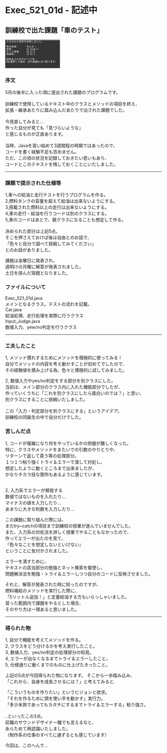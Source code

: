 # Exec_521_01d - 記述中
## 訓練校で出た課題「車のテスト」  
<img src="https://github.com/kimihiro-abe/Car_Test/blob/main/pic_Exec_521_01d.png" width="35%">
<br>

### 序文

5月の後半に入った頃に提出された課題のプログラムです。  
<br> 
訓練校で使用しているテキスト中のクラスとメソッドの項目を終え、  
拡張・継承あたりに踏み込んだあたりで出された課題でした。  
<br>
今見直してみると...  
作った自分が見ても「見づらいような」  
と感じるものが正直あります。  
<br>
当時、Javaを習い始めて3週間程の時期ではあったので、  
コードを書く経験不足も否めません。  
ただ、この頃の状況を記録しておきたい思いもあり、  
コードとこのテキストを残しておくことにいたしました。  
<hr>

### 課題で提示された仕様等

1,車への給油と走行テストを行うプログラムを作る。  
2,燃料タンクの容量を超えて給油は出来ないようにする。  
3,搭載された燃料以上の走行は出来ないようにする。  
4,車の走行・給油を行うコードは別のクラスにする。  
5,車のコードはあとで、親クラスになることも想定して作る。  
<br>
決められた部分は上記5点。  
そこを押さえておけば後は自由とのお話で、  
「色々と自分で調べて挑戦してみてください」  
とのお話がありました。  

課題は金曜日に発表され、  
週明けの月曜に解答が発表されました。  
土日を挟んだ宿題となりました。
<br>

### ファイルについて

Exec_521_01d.java  
    メインとなるクラス。テストの流れを記載。  
Car.java  
    給油処理、走行処理を実際に行うクラス  
Input_Judge.java  
    数値入力、yew/no判定を行うクラス  

<hr>

### 工夫したこと

1, メソッド慣れするためにメソッドを積極的に使ってみる！  
自分でメソッドの内容を考え動かすことが初めてでしたので、  
その経験値を積み上げる為、色々と積極的に試してみました。

2, 数値入力やyes/no判定をする部分を別クラスにした。  
当初は、メイン部分のクラス内に入れた機能部分でしたが、  
作っていくうちに「これを別クラスにしたら面白いのでは？」と思い、  
別クラスにすることに挑戦いたしました。  
<br>
この「入力・判定部分を別クラスにする」というアイデア。  
訓練校の同級生の中で自分だけでした。
<br>

### 苦しんだ点  
1, コードが複雑になり何をやっているかの把握が難しくなった。  
特に、クラスやメソッドをまたいでの引数のやりとりや、  
リターンで返して貰う等の処理部分。  
１つ１つ粘り強くトライ＆エラーで潰して対処し、  
想定したように動くところまで出来ましたが、  
かなりチカラ技な箇所もあるように感じています。  
<br>

2, 入力系でエラーが頻発する  
数値ではないものを入れたり...    
マイナスの値を入力したり...  
あまりに大きな桁数を入力したり...  

この課題に取り組んだ際には、  
まだtry~catchの項目まで訓練校の授業が進んでいませんでした。  
また、入力系の対処法を詳しく授業でやることもなかったので、    
作ってエラーが出たのを見て、  
『色々なことを想定しないといけない』  
ということに気付かされました。  

エラーを潰すために、  
テキストの該当部分の勉強とネット検索を駆使し、  
問題解決法を勉強・トライ＆エラーしつつ自分のコードに反映させました。  
  
それと、解答が発表された時に知ったのですが、  
燃料補給のメソッドを実行した際に、  
「5リットル追加！」と定量給油する方もいらっしゃいました。  
習った範囲内で課題をやるとした場合、  
そのやり方は一理あると思いました。
<br>

<hr>

### 得られた物  

1, 自分で機能を考えてメソッドを作る。  
2, クラスをどう分けるかを考え実行したこと。  
3, 数値入力、yes/no判定の処理部分の知見。  
4, エラーが出なくなるまでトライ＆エラーしたこと。  
5, 仕様通りに動くまでのものに仕上げたきったこと。  

上記の5点が今回得られた物になります。 
そこから一歩踏み込み、  
「これから、自身を成長させるには？」と考えてみると.  

「こういうものを作りたい」というビジョンと欲求。  
「それを作るために頭を使い手を動かす」実行力。  
「多少未熟であってもカタチにするまでトライ＆エラーする」粘り強さ。  
<br>
..といったこの3点。  
前職のサウンドデザイナー職でも言えるなと、  
あらためて再認識いたしました。  
（制作系の仕事のすべてに通ずるとも感じています）　　

今回は、このへんで...




